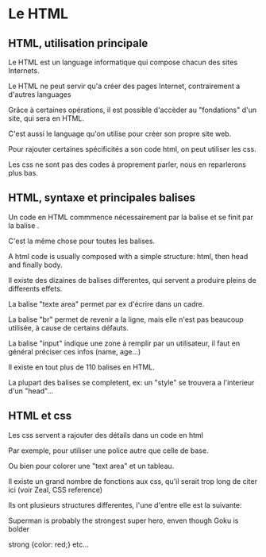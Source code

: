 # Le HTML
## HTML, utilisation principale

Le HTML est un language informatique qui compose chacun des sites Internets.

Le HTML ne peut servir qu'a créer des pages Internet, contrairement a d'autres languages  

Grâce à certaines opérations, il est possible  d'accèder au "fondations" d'un site, qui sera en HTML.

C'est aussi le language qu'on utilise pour créer son propre site web.

Pour rajouter certaines spécificités a son code html, on peut utiliser les css.

Les css ne sont pas des codes à proprement parler, nous en reparlerons plus bas.


## HTML, syntaxe et principales balises

Un code en HTML commmence nécessairement par la balise <html> et se finit par la balise </html>.

C'est la même chose pour toutes les balises.

A html code is usually composed with a simple structure: html, then head and finally body.

Il existe des dizaines de balises differentes, qui servent a produire pleins de differents effets.

La balise "texte area" permet par ex d'écrire dans un cadre.

La balise "br" permet de revenir a la ligne, mais elle n'est pas beaucoup utilisée, à cause de certains défauts.

La balise "input" indique une zone à remplir par un utilisateur, il faut en général préciser ces infos (name, age...)

Il existe en tout plus de 110 balises en HTML.

La plupart des balises se completent, ex: un "style" se trouvera a l'interieur d'un "head"...

## HTML et css

Les css servent a rajouter des détails dans un code en html

Par exemple, pour utiliser une police autre que celle de base.

Ou bien pour colorer une "text area" et un tableau.

Il existe un grand nombre de fonctions aux css, qu'il serait trop long de citer ici (voir Zeal, CSS reference)

Ils ont plusieurs structures differentes, l'une d'entre elle est la suivante: 

<html>
 <body>
 <p>
 Superman is probably the strongest super hero, enven though Goku is bolder
 </p>
 </body>
</html> 

strong {color: red;}
etc...

